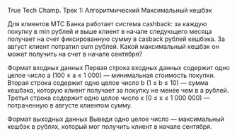 True Tech Champ. Трек 1: Алгоритмический
Максимальный кешбэк

Для клиентов МТС Банка работает система cashback:
за каждую покупку в min рублей и выше клиент в начале следующего месяца
получает на счет фиксированную сумму в casback рублей кешбэка.
За август клиент потратил sum рублей.
Какой максимальный кешбэк он может получить на счет в начале сентября?

Формат входных данных
Первая строка входных данных содержит одно целое число a (100 ≤ a ≤ 1 000) — минимальная стоимость покупки.
Вторая строка содержит одно целое число b (1 ≤ b ≤ 10) — сумма кешбэка, которую клиент получает за покупку не менее чем в a рублей.
Третья строка содержит одно целое число x (0 ≤ x ≤ 1 000 000) — потраченную в августе клиентом сумму.

Формат выходных данных
Выведи одно целое число — максимальный кешбэк в рублях, который мог получить клиент в начале сентября.
